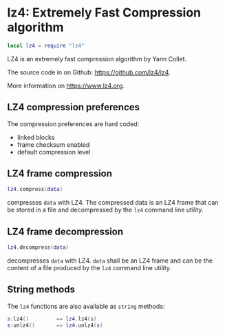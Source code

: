 # lz4: Extremely Fast Compression algorithm

``` lua
local lz4 = require "lz4"
```

LZ4 is an extremely fast compression algorithm by Yann Collet.

The source code in on Github: <https://github.com/lz4/lz4>.

More information on <https://www.lz4.org>.

## LZ4 compression preferences

The compression preferences are hard coded:

- linked blocks
- frame checksum enabled
- default compression level

## LZ4 frame compression

``` lua
lz4.compress(data)
```

compresses `data` with LZ4. The compressed data is an LZ4 frame that can
be stored in a file and decompressed by the `lz4` command line utility.

## LZ4 frame decompression

``` lua
lz4.decompress(data)
```

decompresses `data` with LZ4. `data` shall be an LZ4 frame and can be
the content of a file produced by the `lz4` command line utility.

## String methods

The `lz4` functions are also available as `string` methods:

``` lua
s:lz4()         == lz4.lz4(s)
s:unlz4()       == lz4.unlz4(s)
```

